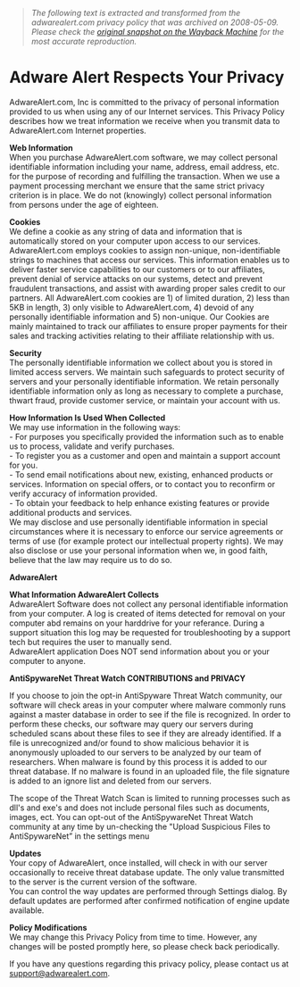 > *The following text is extracted and transformed from the adwarealert.com privacy policy that was archived on 2008-05-09. Please check the [original snapshot on the Wayback Machine](https://web.archive.org/web/20080509134951id_/http%3A//www.adwarealert.com/privacy.html) for the most accurate reproduction.*

# Adware Alert Respects Your Privacy

  


AdwareAlert.com, Inc is committed to the privacy of personal information provided to us when using any of our Internet services. This Privacy Policy describes how we treat information we receive when you transmit data to AdwareAlert.com Internet properties. 

**Web Information**   
When you purchase AdwareAlert.com software, we may collect personal identifiable information including your name, address, email address, etc. for the purpose of recording and fulfilling the transaction. When we use a payment processing merchant we ensure that the same strict privacy criterion is in place. We do not (knowingly) collect personal information from persons under the age of eighteen. 

**Cookies**   
We define a cookie as any string of data and information that is automatically stored on your computer upon access to our services. AdwareAlert.com employs cookies to assign non-unique, non-identifiable strings to machines that access our services. This information enables us to deliver faster service capabilities to our customers or to our affiliates, prevent denial of service attacks on our systems, detect and prevent fraudulent transactions, and assist with awarding proper sales credit to our partners. All AdwareAlert.com cookies are 1) of limited duration, 2) less than 5KB in length, 3) only visible to AdwareAlert.com, 4) devoid of any personally identifiable information and 5) non-unique. Our Cookies are mainly maintained to track our affiliates to ensure proper payments for their sales and tracking activities relating to their affiliate relationship with us. 

**Security**   
The personally identifiable information we collect about you is stored in limited access servers. We maintain such safeguards to protect security of servers and your personally identifiable information. We retain personally identifiable information only as long as necessary to complete a purchase, thwart fraud, provide customer service, or maintain your account with us. 

**How Information Is Used When Collected**   
We may use information in the following ways:   
\- For purposes you specifically provided the information such as to enable us to process, validate and verify purchases.   
\- To register you as a customer and open and maintain a support account for you.   
\- To send email notifications about new, existing, enhanced products or services. Information on special offers, or to contact you to reconfirm or verify accuracy of information provided.   
\- To obtain your feedback to help enhance existing features or provide additional products and services.   
We may disclose and use personally identifiable information in special circumstances where it is necessary to enforce our service agreements or terms of use (for example protect our intellectual property rights). We may also disclose or use your personal information when we, in good faith, believe that the law may require us to do so. 

**AdwareAlert**

**What Information AdwareAlert Collects**   
AdwareAlert Software does not collect any personal identifiable information from your computer. A log is created of items detected for removal on your computer abd remains on your harddrive for your referance. During a support situation this log may be requested for troubleshooting by a support tech but requires the user to manually send.  
AdwareAlert application Does NOT send information about you or your computer to anyone. 

**AntiSpywareNet Threat Watch CONTRIBUTIONS and PRIVACY**

If you choose to join the opt-in AntiSpyware Threat Watch community, our software will check areas in your computer where malware commonly runs against a master database in order to see if the file is recognized. In order to perform these checks, our software may query our servers during scheduled scans about these files to see if they are already identified. If a file is unrecognized and/or found to show malicious behavior it is anonymously uploaded to our servers to be analyzed by our team of researchers. When malware is found by this process it is added to our threat database. If no malware is found in an uploaded file, the file signature is added to an ignore list and deleted from our servers.

The scope of the Threat Watch Scan is limited to running processes such as dll's and exe's and does not include personal files such as documents, images, ect. You can opt-out of the AntiSpywareNet Threat Watch community at any time by un-checking the "Upload Suspicious Files to AntiSpywareNet” in the settings menu

**Updates**   
Your copy of AdwareAlert, once installed, will check in with our server occasionally to receive threat database update. The only value transmitted to the server is the current version of the software.   
You can control the way updates are performed through Settings dialog. By default updates are performed after confirmed notification of engine update available. 

**Policy Modifications**   
We may change this Privacy Policy from time to time. However, any changes will be posted promptly here, so please check back periodically. 

If you have any questions regarding this privacy policy, please contact us at support@adwarealert.com.   

